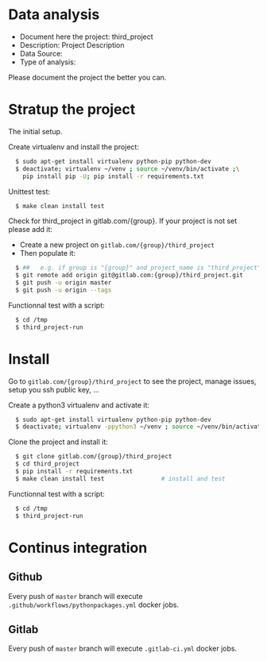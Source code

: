 # Data analysis
- Document here the project: third_project
- Description: Project Description
- Data Source:
- Type of analysis:

Please document the project the better you can.

# Stratup the project

The initial setup.

Create virtualenv and install the project:
```bash
  $ sudo apt-get install virtualenv python-pip python-dev
  $ deactivate; virtualenv ~/venv ; source ~/venv/bin/activate ;\
    pip install pip -U; pip install -r requirements.txt
```

Unittest test:
```bash
  $ make clean install test
```

Check for third_project in gitlab.com/{group}.
If your project is not set please add it:

- Create a new project on `gitlab.com/{group}/third_project`
- Then populate it:

```bash
  $ ##   e.g. if group is "{group}" and project_name is "third_project"
  $ git remote add origin git@gitlab.com:{group}/third_project.git
  $ git push -u origin master
  $ git push -u origin --tags
```

Functionnal test with a script:
```bash
  $ cd /tmp
  $ third_project-run
```
# Install
Go to `gitlab.com/{group}/third_project` to see the project, manage issues,
setup you ssh public key, ...

Create a python3 virtualenv and activate it:
```bash
  $ sudo apt-get install virtualenv python-pip python-dev
  $ deactivate; virtualenv -ppython3 ~/venv ; source ~/venv/bin/activate
```

Clone the project and install it:
```bash
  $ git clone gitlab.com/{group}/third_project
  $ cd third_project
  $ pip install -r requirements.txt
  $ make clean install test                # install and test
```
Functionnal test with a script:
```bash
  $ cd /tmp
  $ third_project-run
``` 

# Continus integration
## Github 
Every push of `master` branch will execute `.github/workflows/pythonpackages.yml` docker jobs.
## Gitlab
Every push of `master` branch will execute `.gitlab-ci.yml` docker jobs.
